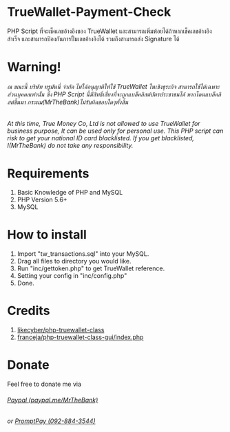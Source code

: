 # TrueWallet-Payment-Check
PHP Script ที่จะเช็คเลขอ้างอิงของ TrueWallet และสามารถเพิ่มพ้อยได้ถ้าหากเช็คเลขอ้างอิงสำเร็จ และสามารถป้องกันการปั้มเลขอ้างอิงได้ รวมถึงสามารถส่ง Signature ได้
# Warning!
###### ณ ขณะนี้ บริษัท ทรูมันนี่ จำกัด ไม่ได้อนุญาติให้ใช้ TrueWallet ในเชิงธุระกิจ สามารถใช้ได้เฉพาะส่วนบุคคลเท่านั้น ซึ่ง PHP Script นี้มีสิทธิ์เสี่ยงที่จะถูกแบล็คลิสต์บัตรประชาชนได้ หากโดนแบล็คลิสต์ขึ้นมา กระผม(MrTheBank)ไม่รับผิดชอบใดๆทั้งสิ้น
###### At this time, True Money Co, Ltd is not allowed to use TrueWallet for business purpose, It can be used only for personal use. This PHP script can risk to get your national ID card blacklisted. If you get blacklisted, I(MrTheBank) do not take any responsibility.
# Requirements
1. Basic Knowledge of PHP and MySQL
2. PHP Version 5.6+
3. MySQL
# How to install
1. Import "tw_transactions.sql" into your MySQL.
2. Drag all files to directory you would like.
3. Run "inc/gettoken.php" to get TrueWallet reference.
4. Setting your config in "inc/config.php"
5. Done.
# Credits
1. [likecyber/php-truewallet-class](https://github.com/likecyber/php-truewallet-class)
2. [franceja/php-truewallet-class-gui/index.php](https://github.com/franceja/php-truewallet-class-gui/blob/master/index.php)
# Donate
Feel free to donate me via
###### [Paypal (paypal.me/MrTheBank)](https://www.paypal.me/MrTheBank)
###### or [PromptPay (092-884-3544)](https://cdn.discordapp.com/attachments/504992078598635520/560087939560767508/unknown.png)
